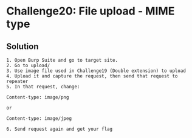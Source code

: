 # Challenge20: File upload - MIME type

## Solution

    1. Open Burp Suite and go to target site.
    2. Go to upload/
    3. Use image file used in Challenge19 (Double extension) to upload
    4. Upload it and capture the request, then send that request to repeater
    5. In that request, change:

```
Content-type: image/png

or 

Content-type: image/jpeg
```

    6. Send request again and get your flag

